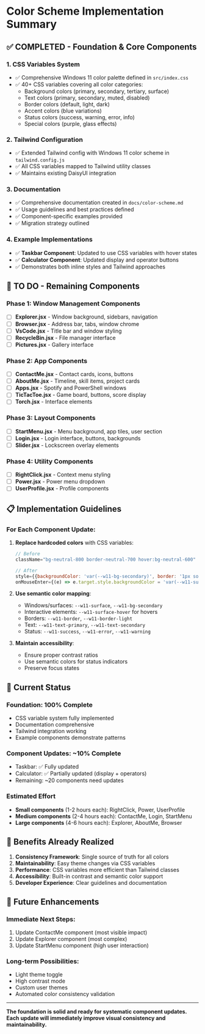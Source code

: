 # Color Scheme Implementation Summary

## ✅ **COMPLETED - Foundation & Core Components**

### 1. **CSS Variables System**
- ✅ Comprehensive Windows 11 color palette defined in `src/index.css`
- ✅ 40+ CSS variables covering all color categories:
  - Background colors (primary, secondary, tertiary, surface)
  - Text colors (primary, secondary, muted, disabled)
  - Border colors (default, light, dark)  
  - Accent colors (blue variations)
  - Status colors (success, warning, error, info)
  - Special colors (purple, glass effects)

### 2. **Tailwind Configuration**
- ✅ Extended Tailwind config with Windows 11 color scheme in `tailwind.config.js`
- ✅ All CSS variables mapped to Tailwind utility classes
- ✅ Maintains existing DaisyUI integration

### 3. **Documentation**
- ✅ Comprehensive documentation created in `docs/color-scheme.md`
- ✅ Usage guidelines and best practices defined
- ✅ Component-specific examples provided
- ✅ Migration strategy outlined

### 4. **Example Implementations**
- ✅ **Taskbar Component**: Updated to use CSS variables with hover states
- ✅ **Calculator Component**: Updated display and operator buttons
- ✅ Demonstrates both inline styles and Tailwind approaches

## 🔄 **TO DO - Remaining Components**

### Phase 1: Window Management Components
- [ ] **Explorer.jsx** - Window background, sidebars, navigation
- [ ] **Browser.jsx** - Address bar, tabs, window chrome
- [ ] **VsCode.jsx** - Title bar and window styling
- [ ] **RecycleBin.jsx** - File manager interface
- [ ] **Pictures.jsx** - Gallery interface

### Phase 2: App Components  
- [ ] **ContactMe.jsx** - Contact cards, icons, buttons
- [ ] **AboutMe.jsx** - Timeline, skill items, project cards
- [ ] **Apps.jsx** - Spotify and PowerShell windows
- [ ] **TicTacToe.jsx** - Game board, buttons, score display
- [ ] **Torch.jsx** - Interface elements

### Phase 3: Layout Components
- [ ] **StartMenu.jsx** - Menu background, app tiles, user section
- [ ] **Login.jsx** - Login interface, buttons, backgrounds
- [ ] **Slider.jsx** - Lockscreen overlay elements

### Phase 4: Utility Components
- [ ] **RightClick.jsx** - Context menu styling
- [ ] **Power.jsx** - Power menu dropdown
- [ ] **UserProfile.jsx** - Profile components

## 📋 **Implementation Guidelines**

### For Each Component Update:

1. **Replace hardcoded colors** with CSS variables:
   ```jsx
   // Before
   className="bg-neutral-800 border-neutral-700 hover:bg-neutral-600"
   
   // After  
   style={{backgroundColor: 'var(--w11-bg-secondary)', border: '1px solid var(--w11-border)'}}
   onMouseEnter={(e) => e.target.style.backgroundColor = 'var(--w11-surface-hover)'}
   ```

2. **Use semantic color mapping**:
   - Windows/surfaces: `--w11-surface`, `--w11-bg-secondary`
   - Interactive elements: `--w11-surface-hover` for hovers
   - Borders: `--w11-border`, `--w11-border-light`
   - Text: `--w11-text-primary`, `--w11-text-secondary`
   - Status: `--w11-success`, `--w11-error`, `--w11-warning`

3. **Maintain accessibility**:
   - Ensure proper contrast ratios
   - Use semantic colors for status indicators
   - Preserve focus states

## 🎯 **Current Status**

### **Foundation: 100% Complete**
- CSS variable system fully implemented
- Documentation comprehensive
- Tailwind integration working
- Example components demonstrate patterns

### **Component Updates: ~10% Complete**  
- Taskbar: ✅ Fully updated
- Calculator: ✅ Partially updated (display + operators)
- Remaining: ~20 components need updates

### **Estimated Effort**
- **Small components** (1-2 hours each): RightClick, Power, UserProfile
- **Medium components** (2-4 hours each): ContactMe, Login, StartMenu  
- **Large components** (4-6 hours each): Explorer, AboutMe, Browser

## 🚀 **Benefits Already Realized**

1. **Consistency Framework**: Single source of truth for all colors
2. **Maintainability**: Easy theme changes via CSS variables
3. **Performance**: CSS variables more efficient than Tailwind classes
4. **Accessibility**: Built-in contrast and semantic color support
5. **Developer Experience**: Clear guidelines and documentation

## 🔮 **Future Enhancements**

### Immediate Next Steps:
1. Update ContactMe component (most visible impact)
2. Update Explorer component (most complex)  
3. Update StartMenu component (high user interaction)

### Long-term Possibilities:
- Light theme toggle
- High contrast mode
- Custom user themes
- Automated color consistency validation

---

**The foundation is solid and ready for systematic component updates. Each update will immediately improve visual consistency and maintainability.**
